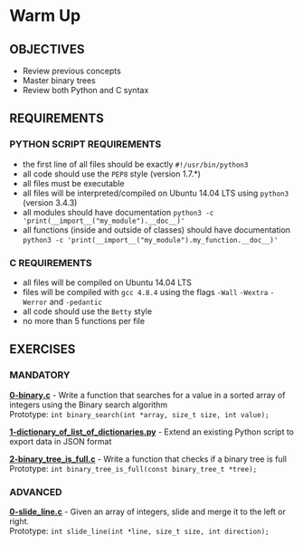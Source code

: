 # Warm Up   

## OBJECTIVES   
   * Review previous concepts   
   * Master binary trees   
   * Review both Python and C syntax   

## REQUIREMENTS   

### PYTHON SCRIPT REQUIREMENTS  
   * the first line of all files should be exactly `#!/usr/bin/python3`   
   * all code should use the `PEP8` style (version 1.7.*)   
   * all files must be executable   
   * all files will be interpreted/compiled on Ubuntu 14.04 LTS using `python3` (version 3.4.3)   
   * all modules should have documentation `python3 -c 'print(__import__("my_module").__doc__)'`   
   * all functions (inside and outside of classes) should have documentation `python3 -c 'print(__import__("my_module").my_function.__doc__)'`   

### C REQUIREMENTS  
   * all files will be compiled on Ubuntu 14.04 LTS
   * files will be compiled with `gcc 4.8.4` using the flags `-Wall` `-Wextra` `-Werror` and `-pedantic`
   * all code should use the `Betty` style
   * no more than 5 functions per file

## EXERCISES   

### MANDATORY   

**[0-binary.c](0-binary.c)** - Write a function that searches for a value in a sorted array of integers using the Binary search algorithm   
Prototype: `int binary_search(int *array, size_t size, int value);`   

**[1-dictionary_of_list_of_dictionaries.py](1-dictionary_of_list_of_dictionaries.py)** - Extend an existing Python script to export data in JSON format    

**[2-binary_tree_is_full.c](2-binary_tree_is_full.c)** - Write a function that checks if a binary tree is full   
Prototype: `int binary_tree_is_full(const binary_tree_t *tree);`   

### ADVANCED   

**[0-slide_line.c](0-slide_line.c)** - Given an array of integers, slide and merge it to the left or right.    
Prototype: `int slide_line(int *line, size_t size, int direction);`   
